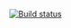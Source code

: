 [![Build status](https://ci.appveyor.com/api/projects/status/u6etfri7757x5eoo?svg=true)](https://ci.appveyor.com/project/Darya9810/pp)